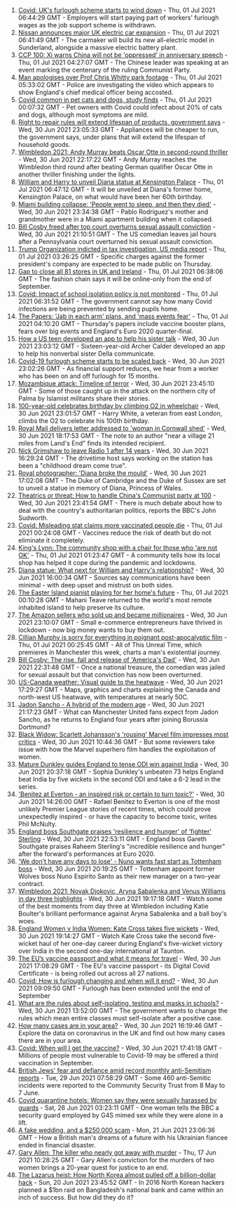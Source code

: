 1. [Covid: UK's furlough scheme starts to wind down](https://www.bbc.co.uk/news/business-57665735) - Thu, 01 Jul 2021 06:44:29 GMT - Employers will start paying part of workers' furlough wages as the job support scheme is withdrawn.
2. [Nissan announces major UK electric car expansion](https://www.bbc.co.uk/news/business-57666008) - Thu, 01 Jul 2021 06:41:49 GMT - The carmaker will build its new all-electric model in Sunderland, alongside a massive electric battery plant.
3. [CCP 100: Xi warns China will not be 'oppressed' in anniversary speech](https://www.bbc.co.uk/news/world-asia-china-57648236) - Thu, 01 Jul 2021 04:27:07 GMT - The Chinese leader was speaking at an event marking the centenary of the ruling Communist Party.
4. [Man apologises over Prof Chris Whitty park footage](https://www.bbc.co.uk/news/uk-57675176) - Thu, 01 Jul 2021 05:33:02 GMT - Police are investigating the video which appears to show England's chief medical officer being accosted.
5. [Covid common in pet cats and dogs, study finds](https://www.bbc.co.uk/news/health-57666245) - Thu, 01 Jul 2021 00:07:32 GMT - Pet owners with Covid could infect about 20% of cats and dogs, although most symptoms are mild.
6. [Right to repair rules will extend lifespan of products, government says](https://www.bbc.co.uk/news/business-57665593) - Wed, 30 Jun 2021 23:05:33 GMT - Appliances will be cheaper to run, the government says, under plans that will extend the lifespan of household goods.
7. [Wimbledon 2021: Andy Murray beats Oscar Otte in second-round thriller](https://www.bbc.co.uk/sport/tennis/57670727) - Wed, 30 Jun 2021 22:17:22 GMT - Andy Murray reaches the Wimbledon third round after beating German qualifier Oscar Otte in another thriller finishing under the lights.
8. [William and Harry to unveil Diana statue at Kensington Palace](https://www.bbc.co.uk/news/uk-57671175) - Thu, 01 Jul 2021 06:47:12 GMT - It will be unveiled at Diana's former home, Kensington Palace, on what would have been her 60th birthday.
9. [Miami building collapse: 'People went to sleep, and then they died'](https://www.bbc.co.uk/news/world-us-canada-57674422) - Wed, 30 Jun 2021 23:34:38 GMT - Pablo Rodríguez's mother and grandmother were in a Miami apartment building when it collapsed.
10. [Bill Cosby freed after top court overturns sexual assault conviction](https://www.bbc.co.uk/news/world-us-canada-57671012) - Wed, 30 Jun 2021 21:10:51 GMT - The US comedian leaves jail hours after a Pennsylvania court overturned his sexual assault conviction.
11. [Trump Organization indicted in tax investigation, US media report](https://www.bbc.co.uk/news/business-57669976) - Thu, 01 Jul 2021 03:26:25 GMT - Specific charges against the former president's company are expected to be made public on Thursday.
12. [Gap to close all 81 stores in UK and Ireland](https://www.bbc.co.uk/news/business-57670737) - Thu, 01 Jul 2021 06:38:06 GMT - The fashion chain says it will be online-only from the end of September.
13. [Covid: Impact of school isolation policy is not monitored](https://www.bbc.co.uk/news/health-57671735) - Thu, 01 Jul 2021 06:31:52 GMT - The government cannot say how many Covid infections are being prevented by sending pupils home.
14. [The Papers: 'Jab in each arm' plans, and 'mass events fear'](https://www.bbc.co.uk/news/blogs-the-papers-57674522) - Thu, 01 Jul 2021 04:10:20 GMT - Thursday's papers include vaccine booster plans, fears over big events and England's Euro 2020 quarter-final.
15. [How a US teen developed an app to help his sister talk](https://www.bbc.co.uk/news/disability-57515272) - Wed, 30 Jun 2021 23:03:12 GMT - Sixteen-year-old Archer Calder developed an app to help his nonverbal sister Della communicate.
16. [Covid-19 furlough scheme starts to be scaled back](https://www.bbc.co.uk/news/business-57669489) - Wed, 30 Jun 2021 23:02:26 GMT - As financial support reduces, we hear from a worker who has been on and off furlough for 15 months.
17. [Mozambique attack: Timeline of terror](https://www.bbc.co.uk/news/world-africa-57672606) - Wed, 30 Jun 2021 23:45:10 GMT - Some of those caught up in the attack on the northern city of Palma by Islamist militants share their stories.
18. [100-year-old celebrates birthday by climbing O2 in wheelchair](https://www.bbc.co.uk/news/uk-england-london-57672876) - Wed, 30 Jun 2021 23:01:57 GMT - Harry White, a veteran from east London, climbs the O2 to celebrate his 100th birthday.
19. [Royal Mail delivers letter addressed to 'woman in Cornwall shed'](https://www.bbc.co.uk/news/uk-england-cornwall-57670098) - Wed, 30 Jun 2021 18:17:53 GMT - The note to an author "near a village 21 miles from Land's End" finds its intended recipient.
20. [Nick Grimshaw to leave Radio 1 after 14 years](https://www.bbc.co.uk/news/newsbeat-57670955) - Wed, 30 Jun 2021 16:29:24 GMT - The drivetime host says working on the station has been a "childhood dream come true".
21. [Royal photographer: 'Diana broke the mould'](https://www.bbc.co.uk/news/uk-57668926) - Wed, 30 Jun 2021 17:02:08 GMT - The Duke of Cambridge and the Duke of Sussex are set to unveil a statue in memory of Diana, Princess of Wales.
22. [Theatrics or threat: How to handle China's Communist party at 100](https://www.bbc.co.uk/news/world-asia-china-57666650) - Wed, 30 Jun 2021 23:41:54 GMT - There is much debate about how to deal with the country's authoritarian politics, reports the BBC's John Sudworth.
23. [Covid: Misleading stat claims more vaccinated people die](https://www.bbc.co.uk/news/health-57610998) - Thu, 01 Jul 2021 00:24:08 GMT - Vaccines reduce the risk of death but do not eliminate it completely.
24. [King's Lynn: The community shop with a chair for those who 'are not OK'](https://www.bbc.co.uk/news/uk-england-norfolk-57496557) - Thu, 01 Jul 2021 01:23:47 GMT - A community tells how its local shop has helped it cope during the pandemic and lockdowns.
25. [Diana statue: What next for William and Harry's relationship?](https://www.bbc.co.uk/news/uk-57669199) - Wed, 30 Jun 2021 16:00:34 GMT - Sources say communications have been minimal - with deep upset and mistrust on both sides.
26. [The Easter Island pianist playing for her home's future](https://www.bbc.co.uk/news/world-latin-america-57472134) - Thu, 01 Jul 2021 00:10:28 GMT - Mahani Teave returned to the world's most remote inhabited island to help preserve its culture.
27. [The Amazon sellers who sold up and became millionaires](https://www.bbc.co.uk/news/business-57433960) - Wed, 30 Jun 2021 23:10:07 GMT - Small e-commerce entrepreneurs have thrived in lockdown - now big money wants to buy them out.
28. [Cillian Murphy is sorry for everything in poignant post-apocalyptic film](https://www.bbc.co.uk/news/entertainment-arts-57630571) - Thu, 01 Jul 2021 00:25:45 GMT - All of This Unreal Time, which premieres in Manchester this week, charts a man's existential journey.
29. [Bill Cosby: The rise, fall and release of 'America's Dad'](https://www.bbc.co.uk/news/entertainment-arts-30194819) - Wed, 30 Jun 2021 22:31:48 GMT - Once a national treasure, the comedian was jailed for sexual assault but that conviction has now been overturned.
30. [US-Canada weather: Visual guide to the heatwave](https://www.bbc.co.uk/news/world-us-canada-57665715) - Wed, 30 Jun 2021 17:29:27 GMT - Maps, graphics and charts explaining the Canada and north-west US heatwave, with temperatures at nearly 50C.
31. [Jadon Sancho - A hybrid of the modern age](https://www.bbc.co.uk/sport/football/57674033) - Wed, 30 Jun 2021 21:17:23 GMT - What can Manchester United fans expect from Jadon Sancho, as he returns to England four years after joining Borussia Dortmund?
32. [Black Widow: Scarlett Johansson's 'rousing' Marvel film impresses most critics](https://www.bbc.co.uk/news/entertainment-arts-57663436) - Wed, 30 Jun 2021 10:44:36 GMT - But some reviewers take issue with how the Marvel superhero film handles the exploitation of women.
33. [Mature Dunkley guides England to tense ODI win against India](https://www.bbc.co.uk/sport/cricket/57672858) - Wed, 30 Jun 2021 20:37:18 GMT - Sophia Dunkley's unbeaten 73 helps England beat India by five wickets in the second ODI and take a 6-2 lead in the series.
34. ['Benitez at Everton - an inspired risk or certain to turn toxic?'](https://www.bbc.co.uk/sport/football/57630636) - Wed, 30 Jun 2021 14:26:00 GMT - Rafael Benitez to Everton is one of the most unlikely Premier League stories of recent times, which could prove unexpectedly inspired - or have the capacity to become toxic, writes Phil McNulty.
35. [England boss Southgate praises 'resilience and hunger' of 'fighter' Sterling](https://www.bbc.co.uk/sport/football/57674875) - Wed, 30 Jun 2021 22:53:11 GMT - England boss Gareth Southgate praises Raheem Sterling's "incredible resilience and hunger" after the forward's performances at Euro 2020.
36. ['We don't have any days to lose' - Nuno wants fast start as Tottenham boss](https://www.bbc.co.uk/sport/football/57669973) - Wed, 30 Jun 2021 20:19:25 GMT - Tottenham appoint former Wolves boss Nuno Espirito Santo as their new manager on a two-year contract.
37. [Wimbledon 2021: Novak Djokovic, Aryna Sabalenka and Venus Williams in day three highlights](https://www.bbc.co.uk/sport/av/tennis/57672090) - Wed, 30 Jun 2021 19:17:18 GMT - Watch some of the best moments from day three at Wimbledon including Katie Boulter's brilliant performance against Aryna Sabalenka and a ball boy's woes.
38. [England Women v India Women: Kate Cross takes five wickets](https://www.bbc.co.uk/sport/av/cricket/57670635) - Wed, 30 Jun 2021 19:14:27 GMT - Watch Kate Cross take the second five-wicket haul of her one-day career during England's five-wicket victory over India in the second one-day international at Taunton.
39. [The EU’s vaccine passport and what it means for travel](https://www.bbc.co.uk/news/explainers-57665765) - Wed, 30 Jun 2021 17:08:29 GMT - The EU's vaccine passport - its Digital Covid Certificate - is being rolled out across all 27 nations.
40. [Covid: How is furlough changing and when will it end?](https://www.bbc.co.uk/news/explainers-52135342) - Wed, 30 Jun 2021 09:09:50 GMT - Furlough has been extended until the end of September
41. [What are the rules about self-isolating, testing and masks in schools?](https://www.bbc.co.uk/news/education-51643556) - Wed, 30 Jun 2021 13:52:00 GMT - The government wants to change the rules which mean entire classes must self-isolate after a positive case.
42. [How many cases are in your area?](https://www.bbc.co.uk/news/uk-51768274) - Wed, 30 Jun 2021 16:19:46 GMT - Explore the data on coronavirus in the UK and find out how many cases there are in your area.
43. [Covid: When will I get the vaccine?](https://www.bbc.co.uk/news/health-55045639) - Wed, 30 Jun 2021 17:41:18 GMT - Millions of people most vulnerable to Covid-19 may be offered a third vaccination in September.
44. [British Jews' fear and defiance amid record monthly anti-Semitism reports](https://www.bbc.co.uk/news/uk-57339266) - Tue, 29 Jun 2021 07:58:29 GMT - Some 460 anti-Semitic incidents were reported to the Community Security Trust from 8 May to 7 June.
45. [Covid quarantine hotels: Women say they were sexually harassed by guards](https://www.bbc.co.uk/news/stories-57609164) - Sat, 26 Jun 2021 03:23:11 GMT - One woman tells the BBC a security guard employed by G4S mimed sex while they were alone in a lift.
46. [A fake wedding, and a $250,000 scam](https://www.bbc.co.uk/news/world-europe-57358241) - Mon, 21 Jun 2021 23:06:36 GMT - How a British man's dreams of a future with his Ukrainian fiancee ended in financial disaster.
47. [Gary Allen: The killer who nearly got away with murder](https://www.bbc.co.uk/news/uk-england-57331321) - Thu, 17 Jun 2021 10:28:25 GMT - Gary Allen's conviction for the murders of two women brings a 20-year quest for justice to an end.
48. [The Lazarus heist: How North Korea almost pulled off a billion-dollar hack](https://www.bbc.co.uk/news/stories-57520169) - Sun, 20 Jun 2021 23:45:52 GMT - In 2016 North Korean hackers planned a $1bn raid on Bangladesh's national bank and came within an inch of success. But how did they do it?
